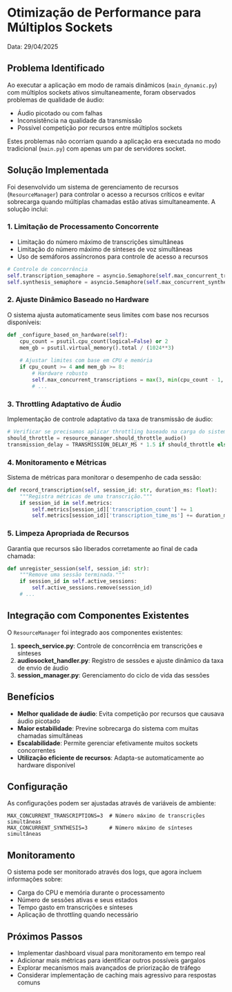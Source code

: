 # Otimização de Performance para Múltiplos Sockets

Data: 29/04/2025

## Problema Identificado

Ao executar a aplicação em modo de ramais dinâmicos (`main_dynamic.py`) com múltiplos sockets ativos simultaneamente, foram observados problemas de qualidade de áudio:

- Áudio picotado ou com falhas
- Inconsistência na qualidade da transmissão
- Possível competição por recursos entre múltiplos sockets

Estes problemas não ocorriam quando a aplicação era executada no modo tradicional (`main.py`) com apenas um par de servidores socket.

## Solução Implementada

Foi desenvolvido um sistema de gerenciamento de recursos (`ResourceManager`) para controlar o acesso a recursos críticos e evitar sobrecarga quando múltiplas chamadas estão ativas simultaneamente. A solução inclui:

### 1. Limitação de Processamento Concorrente

- Limitação do número máximo de transcrições simultâneas
- Limitação do número máximo de sínteses de voz simultâneas
- Uso de semáforos assíncronos para controle de acesso a recursos

```python
# Controle de concorrência
self.transcription_semaphore = asyncio.Semaphore(self.max_concurrent_transcriptions)
self.synthesis_semaphore = asyncio.Semaphore(self.max_concurrent_synthesis)
```

### 2. Ajuste Dinâmico Baseado no Hardware

O sistema ajusta automaticamente seus limites com base nos recursos disponíveis:

```python
def _configure_based_on_hardware(self):
    cpu_count = psutil.cpu_count(logical=False) or 2
    mem_gb = psutil.virtual_memory().total / (1024**3)
    
    # Ajustar limites com base em CPU e memória
    if cpu_count >= 4 and mem_gb >= 8:
        # Hardware robusto
        self.max_concurrent_transcriptions = max(3, min(cpu_count - 1, 6))
        # ...
```

### 3. Throttling Adaptativo de Áudio

Implementação de controle adaptativo da taxa de transmissão de áudio:

```python
# Verificar se precisamos aplicar throttling baseado na carga do sistema
should_throttle = resource_manager.should_throttle_audio()
transmission_delay = TRANSMISSION_DELAY_MS * 1.5 if should_throttle else TRANSMISSION_DELAY_MS
```

### 4. Monitoramento e Métricas

Sistema de métricas para monitorar o desempenho de cada sessão:

```python
def record_transcription(self, session_id: str, duration_ms: float):
    """Registra métricas de uma transcrição."""
    if session_id in self.metrics:
        self.metrics[session_id]['transcription_count'] += 1
        self.metrics[session_id]['transcription_time_ms'] += duration_ms
```

### 5. Limpeza Apropriada de Recursos

Garantia que recursos são liberados corretamente ao final de cada chamada:

```python
def unregister_session(self, session_id: str):
    """Remove uma sessão terminada."""
    if session_id in self.active_sessions:
        self.active_sessions.remove(session_id)
    # ...
```

## Integração com Componentes Existentes

O `ResourceManager` foi integrado aos componentes existentes:

1. **speech_service.py**: Controle de concorrência em transcrições e sínteses
2. **audiosocket_handler.py**: Registro de sessões e ajuste dinâmico da taxa de envio de áudio
3. **session_manager.py**: Gerenciamento do ciclo de vida das sessões

## Benefícios

- **Melhor qualidade de áudio**: Evita competição por recursos que causava áudio picotado
- **Maior estabilidade**: Previne sobrecarga do sistema com muitas chamadas simultâneas
- **Escalabilidade**: Permite gerenciar efetivamente muitos sockets concorrentes
- **Utilização eficiente de recursos**: Adapta-se automaticamente ao hardware disponível

## Configuração

As configurações podem ser ajustadas através de variáveis de ambiente:

```
MAX_CONCURRENT_TRANSCRIPTIONS=3  # Número máximo de transcrições simultâneas
MAX_CONCURRENT_SYNTHESIS=3       # Número máximo de sínteses simultâneas
```

## Monitoramento

O sistema pode ser monitorado através dos logs, que agora incluem informações sobre:

- Carga do CPU e memória durante o processamento
- Número de sessões ativas e seus estados
- Tempo gasto em transcrições e sínteses
- Aplicação de throttling quando necessário

## Próximos Passos

- Implementar dashboard visual para monitoramento em tempo real
- Adicionar mais métricas para identificar outros possíveis gargalos
- Explorar mecanismos mais avançados de priorização de tráfego
- Considerar implementação de caching mais agressivo para respostas comuns